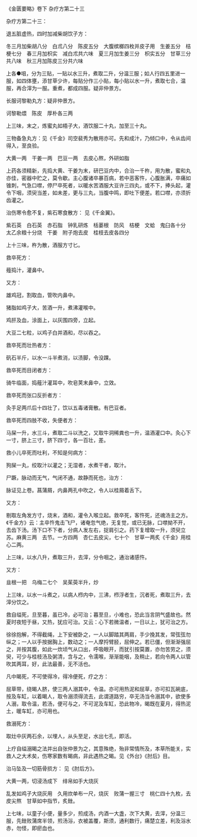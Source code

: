 《金匮要略》卷下 杂疗方第二十三

杂疗方第二十三： 

退五脏虚热，四时加减柴胡饮子方：

冬三月加柴胡八分　白朮八分　陈皮五分　大腹槟榔四枚并皮子用　生姜五分　桔梗七分　春三月加枳实　减白朮共六味　夏三月加生姜三分　枳实五分　甘草三分共八味　秋三月加陈皮三分共六味

上各●咀，分为三贴，一贴以水三升，煮取二升，分温三服；如人行四五里进一服，如四体壅，添甘草少许，每贴分作三小贴，每小贴以水一升，煮取七合，温服，再合滓为一服。重煮，都成四服。疑非仲景方。

长服诃黎勒丸方：疑非仲景方。 

诃黎勒煨　陈皮　厚朴各三两

上三味，末之，炼蜜丸如梧子大，酒饮服二十丸，加至三十丸。

三物备急丸方：见《千金》司空裴秀为散用亦可。先和成汁，乃倾口中，令从齿间得入，至良验。 

大黄一两　干姜一两　巴豆一两　去皮心熬，外研如脂

上药各须精新，先捣大黄、干姜为末，研巴豆内中，合治一千杵，用为散，蜜和丸亦佳，密器中贮之，莫令歇。主心腹诸卒暴百病，若中恶客忤，心腹胀满，卒痛如锥刺，气急口噤，停尸卒死者，以暖水苦酒服大豆许三四丸，或不下，捧头起，灌令下咽，须臾当差，如未差，更与三丸，当腹中鸣，即吐下便差。若口噤，亦须折齿灌之。

治伤寒令愈不复，紫石寒食散方： 见《千金翼》。

紫石英　白石英　赤石脂　钟乳研炼　栝蒌根　防风　桔梗　文蛤　鬼臼各十分　太乙余粮十分烧　干姜　附子炮去皮　桂枝去皮各四分

上十三味，杵为散，酒服方寸匕。

救卒死方： 

薤捣汁，灌鼻中。

又方： 

雄鸡冠，割取血，管吹内鼻中。

猪脂如鸡子大，苦酒一升，煮沸灌喉中。

鸡肝及血，涂面上，以灰围四旁，立起。

大豆二七粒，以鸡子白并酒和，尽以吞之。

救卒死而壮热者方： 

矾石半斤，以水一斗半煮消，以渍脚，令没踝。

救卒死而目闭者方： 

骑牛临面，捣薤汁灌耳中，吹皂荚末鼻中，立效。

救卒死而张口反折者方： 

灸手足两爪后十四壮了，饮以五毒诸膏散。有巴豆者。

救卒死而四肢不收，失便者方： 

马屎一升，水三斗，煮取二斗以洗之，又取牛洞稀粪也一升，温酒灌口中。灸心下一寸，脐上三寸，脐下四寸，各一百壮，差。

救小儿卒死而吐利，不知是何病方： 

狗屎一丸，绞取汁以灌之；无湿者，水煮干者，取汁。

尸蹶，脉动而无气，气闭不通，故静而死也，治方： 

脉证见上卷。菖蒲屑，内鼻两孔中吹之，令人以桂屑着舌下。

又方： 

剔取左角发方寸，烧末，酒和，灌令入喉立起。救卒死，客忤死，还魂汤主之方。《千金方》云：主卒忤鬼击飞尸，诸奄忽气绝，无复觉，或已无脉，口噤拗不开，去齿下汤。汤下口不下者，分病人发左右，捉肩引之。药下复增取一升，须臾立苏。麻黄三两　去节。一方四两　杏仁去皮尖，七十个　甘草一两炙《千金》用桂心二两。

上三味，以水八升，煮取三升，去滓，分令咽之，通治诸感忤。

又方： 

韭根一把　乌梅二七个　吴茱萸半升，炒

上三味，以水一斗煮之，以病人栉内中，三沸，栉浮者生，沉者死，煮取三升，去滓分饮之。

救自缢死，旦至暮，虽已冷，必可治；暮至旦，小难也，恐此当言阴气盛故也。然夏时夜短于昼，又热，犹应可治。又云：心下若微温者，一日以上，犹可治之方。

徐徐抱解，不得截绳，上下安被卧之，一人以脚踏其两肩，手少挽其发，常弦弦勿纵之；一人以手按据胸上，数动之；一人摩捋臂胫，屈伸之。若已僵，但渐渐强屈之，并按其腹，如此一炊顷气从口出，呼吸眼开，而犹引按莫置，亦勿苦劳之，须臾，可少与桂枝汤及粥清，含与之，令濡喉，渐渐能咽，及稍止，若向令两人以管吹其两耳，好，此法最善，无不活也。

凡中暍死，不可使得冷，得冷便死，疗之方： 

屈草带，绕暍人脐，使三两人溺其中，令温。亦可用热泥和屈草，亦可扣瓦碗底，按及车缸，以着暍人，取令溺须得流去，此谓道路穷，卒无汤当令溺其中，欲使多人溺，取令温，若汤，便可与之，不可泥及车缸，恐此物冷，暍既在夏月，得热泥土，暖车缸，亦可用也。

救溺死方： 

取灶中灰两石余，以埋人，从头至足，水出七孔，即活。

上疗自缢溺暍之法并出自张仲景为之，其意殊绝，殆非常情所及，本草所能关，实救人之大术矣，伤寒家数有暍病，非此遇热之暍。见《外台》《肘后》目。

治马坠及一切筋骨损方： 见《肘后方》。

大黄一两，切浸汤成下　绯帛如手大烧灰

乱发如鸡子大烧灰用　久用炊单布一尺，烧灰　败蒲一握三寸　桃仁四十九枚，去皮尖熬　甘草如中指节，炙銼。

上七味，以童子小便，量多少，煎成汤，内酒一大盏，次下大黄，去滓，分温三服，先銼败蒲席半领，煎汤浴，衣被盖覆，斯须，通利数行，痛楚立差，利及浴水赤，勿怪，即瘀血也。

